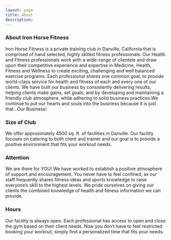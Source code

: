 ```yaml
---
layout: page
title: About
description: 
---
```


### About Iron Horse Fitness

Iron Horse Fitness is a private training club in Danville, California that is comprised of hand selected, highly skilled fitness professionals. Our Health and Fitness professionals work with a wide-range of clientele and draw upon their competitive experience and expertise in Medicine, Health, Fitness and Wellness to create exciting, challenging and well balanced exercise programs. Each professional shares one common goal, to provide world-class service for health and fitness of each and every one of our clients. We have built our business by consistently delivering results, helping clients make gains, set goals, and by developing and maintaining a friendly club atmosphere, while adhering to solid business practices.We continue to put our hearts and souls into the business because it is just that…Our Business!

### Size of Club

We offer approximately 4500 sq. ft. of facilities in Danville. Our facility focuses on catering to both client and trainer and our goal is to provide a positive environment that fits your workout needs.

### Attention

We are there for YOU! We have worked to establish a positive atmosphere of support and encouragement. You never have to feel confined, as our staff frequently shares fitness ideas and sports knowledge to raise everyone’s skill to the highest levels. We pride ourselves on giving our clients the combined knowledge of health and fitness information we can provide.

### Hours

Our facility is always open. Each professional has access to open and close the gym based on their client needs. Now you don’t have to feel restricted booking your workout, simply find a personalized time that fits your needs.
